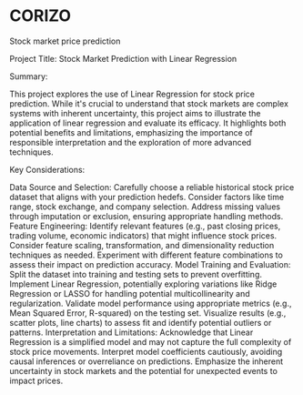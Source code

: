# CORIZO
Stock market price prediction

Project Title: Stock Market Prediction with Linear Regression

Summary:

This project explores the use of Linear Regression for stock price prediction. While it's crucial to understand that stock markets are complex systems with inherent uncertainty, this project aims to illustrate the application of linear regression and evaluate its efficacy. It highlights both potential benefits and limitations, emphasizing the importance of responsible interpretation and the exploration of more advanced techniques.

Key Considerations:

Data Source and Selection:
Carefully choose a reliable historical stock price dataset that aligns with your prediction hedefs. Consider factors like time range, stock exchange, and company selection.
Address missing values through imputation or exclusion, ensuring appropriate handling methods.
Feature Engineering:
Identify relevant features (e.g., past closing prices, trading volume, economic indicators) that might influence stock prices.
Consider feature scaling, transformation, and dimensionality reduction techniques as needed.
Experiment with different feature combinations to assess their impact on prediction accuracy.
Model Training and Evaluation:
Split the dataset into training and testing sets to prevent overfitting.
Implement Linear Regression, potentially exploring variations like Ridge Regression or LASSO for handling potential multicollinearity and regularization.
Validate model performance using appropriate metrics (e.g., Mean Squared Error, R-squared) on the testing set.
Visualize results (e.g., scatter plots, line charts) to assess fit and identify potential outliers or patterns.
Interpretation and Limitations:
Acknowledge that Linear Regression is a simplified model and may not capture the full complexity of stock price movements.
Interpret model coefficients cautiously, avoiding causal inferences or overreliance on predictions.
Emphasize the inherent uncertainty in stock markets and the potential for unexpected events to impact prices.
